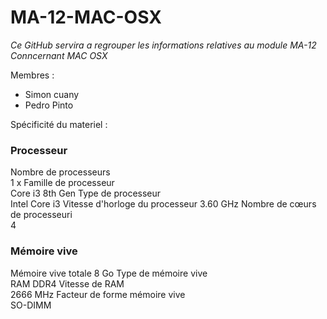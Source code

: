 # MA-12-MAC-OSX

*Ce GitHub servira a regrouper les informations relatives au module MA-12 Conncernant MAC OSX*

Membres : 
- Simon cuany
- Pedro Pinto

Spécificité du materiel :

### Processeur
Nombre de processeurs	
1 x
Famille de processeur	
Core i3 8th Gen
Type de processeur	
Intel Core i3
Vitesse d'horloge du processeur	
3.60 GHz
Nombre de cœurs de processeuri	
4

### Mémoire vive
Mémoire vive totale	
8 Go
Type de mémoire vive	
RAM DDR4
Vitesse de RAM	
2666 MHz
Facteur de forme mémoire vive	
SO-DIMM
